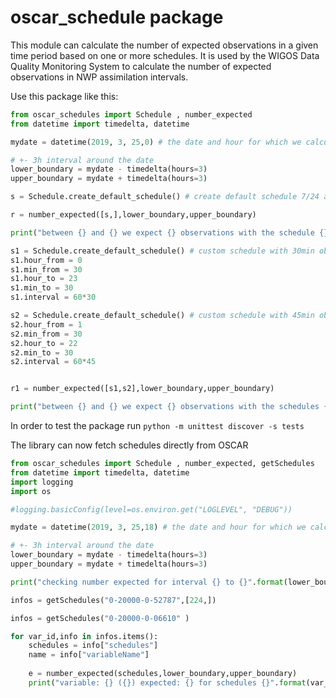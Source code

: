 # oscar_schedule package

This module can calculate the number of expected observations in a given time period based on one or more schedules. It is used by the WIGOS Data Quality Monitoring System to calculate the number of expected observations in NWP assimilation intervals.

Use this package like this:
```python
from oscar_schedules import Schedule , number_expected
from datetime import timedelta, datetime

mydate = datetime(2019, 3, 25,0) # the date and hour for which we calculate the number of expected

# +- 3h interval around the date
lower_boundary = mydate - timedelta(hours=3) 
upper_boundary = mydate + timedelta(hours=3)

s = Schedule.create_default_schedule() # create default schedule 7/24 around the year, 6 hourly observations

r = number_expected([s,],lower_boundary,upper_boundary)

print("between {} and {} we expect {} observations with the schedule {}".format(lower_boundary,upper_boundary,r,s))

s1 = Schedule.create_default_schedule() # custom schedule with 30min observations between 0:30 and 23:30
s1.hour_from = 0
s1.min_from = 30
s1.hour_to = 23
s1.min_to = 30
s1.interval = 60*30

s2 = Schedule.create_default_schedule() # custom schedule with 45min observations between 1:30 and 22:30
s2.hour_from = 1
s2.min_from = 30
s2.hour_to = 22
s2.min_to = 30
s2.interval = 60*45


r1 = number_expected([s1,s2],lower_boundary,upper_boundary)

print("between {} and {} we expect {} observations with the schedules {}".format(lower_boundary,upper_boundary,r1, [ str(s) for s in [s1,s2] ]  ))
```


In order to test the package run `python -m unittest discover -s tests`


The library can now fetch schedules directly from OSCAR
```python
from oscar_schedules import Schedule , number_expected, getSchedules
from datetime import timedelta, datetime
import logging
import os

#logging.basicConfig(level=os.environ.get("LOGLEVEL", "DEBUG"))

mydate = datetime(2019, 3, 25,18) # the date and hour for which we calculate the number of expected

# +- 3h interval around the date
lower_boundary = mydate - timedelta(hours=3) 
upper_boundary = mydate + timedelta(hours=3)

print("checking number expected for interval {} to {}".format(lower_boundary,upper_boundary))

infos = getSchedules("0-20000-0-52787",[224,])

infos = getSchedules("0-20000-0-06610" )

for var_id,info in infos.items():
    schedules = info["schedules"]
    name = info["variableName"]
    
    e = number_expected(schedules,lower_boundary,upper_boundary)
    print("variable: {} ({}) expected: {} for schedules {}".format(var_id,name,e,  ",".join([ str(s) for s in schedules ])  ))

```
